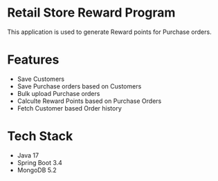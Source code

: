 # Retail Store Reward Program
This application is used to generate Reward points for Purchase orders.

# Features
- Save Customers
- Save Purchase orders based on Customers
- Bulk upload Purchase orders
- Calculte Reward Points based on Purchase Orders
- Fetch Customer based Order history

# Tech Stack
- Java 17
- Spring Boot 3.4
- MongoDB 5.2

